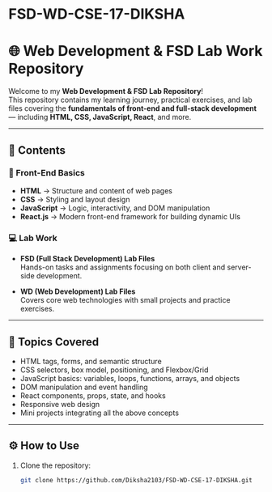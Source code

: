 # FSD-WD-CSE-17-DIKSHA

# 🌐 Web Development & FSD Lab Work Repository

Welcome to my **Web Development & FSD Lab Repository**!  
This repository contains my learning journey, practical exercises, and lab files covering the **fundamentals of front-end and full-stack development** — including **HTML, CSS, JavaScript, React**, and more.

---

## 📁 Contents

### 🧩 Front-End Basics
- **HTML** → Structure and content of web pages  
- **CSS** → Styling and layout design  
- **JavaScript** → Logic, interactivity, and DOM manipulation  
- **React.js** → Modern front-end framework for building dynamic UIs  

### 💻 Lab Work
- **FSD (Full Stack Development) Lab Files**  
  Hands-on tasks and assignments focusing on both client and server-side development.

- **WD (Web Development) Lab Files**  
  Covers core web technologies with small projects and practice exercises.

---

## 🧠 Topics Covered
- HTML tags, forms, and semantic structure  
- CSS selectors, box model, positioning, and Flexbox/Grid  
- JavaScript basics: variables, loops, functions, arrays, and objects  
- DOM manipulation and event handling  
- React components, props, state, and hooks  
- Responsive web design  
- Mini projects integrating all the above concepts  

---

## ⚙️ How to Use
1. Clone the repository:
   ```bash
   git clone https://github.com/Diksha2103/FSD-WD-CSE-17-DIKSHA.git
